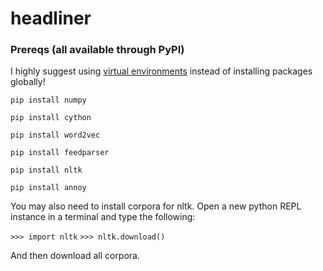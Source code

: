 # headliner

### Prereqs (all available through PyPI)

I highly suggest using [virtual environments](https://virtualenvwrapper.readthedocs.io/en/latest/) instead of installing packages globally!

`pip install numpy`

`pip install cython`

`pip install word2vec`

`pip install feedparser`

`pip install nltk`

`pip install annoy`

You may also need to install corpora for nltk. Open a new python REPL instance in a terminal and type the following:

`>>> import nltk`
`>>> nltk.download()`

And then download all corpora.
